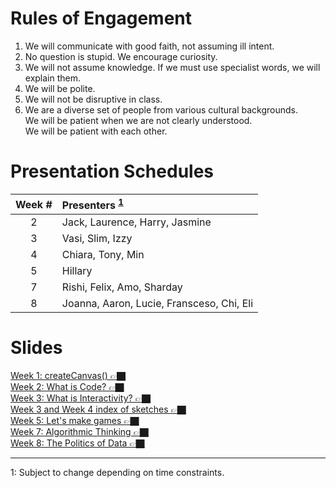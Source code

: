 # Rules of Engagement
1. We will communicate with good faith, not assuming ill intent.
2. No question is stupid. We encourage curiosity.
3. We will not assume knowledge. If we must use specialist words, we will explain them.
4. We will be polite.
5. We will not be disruptive in class. 
6. We are a diverse set of people from various cultural backgrounds.  
   We will be patient when we are not clearly understood.  
   We will be patient with each other.
   
# Presentation Schedules

|Week #|Presenters <sup>[1](#note1)<sup>                 |
|:----:|:------------------------------------------------|
|2     | Jack, Laurence, Harry, Jasmine                  |
|3     | Vasi, Slim, Izzy                                |
|4     | Chiara, Tony, Min                               |
|5     | Hillary                                         |
|7     | Rishi, Felix, Amo, Sharday                      |
|8     | Joanna, Aaron, Lucie, Fransceso, Chi, Eli       |

# Slides
[Week 1: createCanvas() 👉🏿](Slides/Week1_CreateCanvas.html)  
[Week 2: What is Code? 👉🏿](Slides/Week2_WhatIsCode.html)   
[Week 3: What is Interactivity? 👉🏿](Slides/Week3_Interactivity.html)  
[Week 3 and Week 4 index of sketches 👉🏿](Slides/Week4.html)  
[Week 5: Let's make games 👉🏿](Slides/Week5_LetsMakeGames.html)  
[Week 7: Algorithmic Thinking 👉🏿](Slides/Week7_AlgorithmicThinking.html)  
[Week 8: The Politics of Data 👉🏿](Slides/Week8_PoliticsOfData.html)  


---

<a name="note1">1</a>: Subject to change depending on time constraints.
